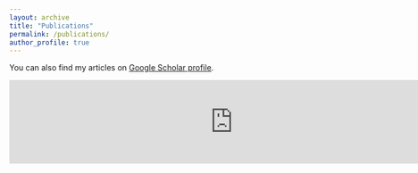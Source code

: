 ```yaml
---
layout: archive
title: "Publications"
permalink: /publications/
author_profile: true
---
```


You can also find my articles on [Google Scholar profile](https://scholar.google.com/citations?user=g2-h7e4AAAAJ&hl=en).

<div align="left"> 
  <style type="text/css" scoped>
        body.publist { color: red; } 
  </style>
  <iframe scrolling="no" marginheight="0" marginwidth="0" src="https://pub-geo.tuwien.ac.at/publist.php?lang=6&abt=1325&zuname=hahn&vorname=sebastian&sort=3&inv=1&nohead=1&nohtml=1" width="800" frameborder="0" align="left">
  </iframe> 
</div>

